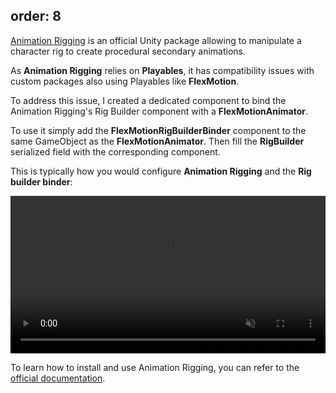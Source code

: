 order: 8
---

[Animation Rigging](https://docs.unity3d.com/Packages/com.unity.animation.rigging@1.0/manual/index.html) is an official Unity package allowing to manipulate a character rig to create procedural secondary animations.

<?# Figure Src="/img/documentation/override_transform.gif" Class="text-center" Link="showcase" /?>

As **Animation Rigging** relies on **Playables**, it has compatibility issues with custom packages also using Playables like **FlexMotion**.

To address this issue, I created a dedicated component to bind the Animation Rigging's Rig Builder component with a **FlexMotionAnimator**.

To use it simply add the **FlexMotionRigBuilderBinder** component to the same GameObject as the **FlexMotionAnimator**.
Then fill the **RigBuilder** serialized field with the corresponding component.

This is typically how you would configure **Animation Rigging** and the **Rig builder binder**:

<div Class="text-center">
    <video autoplay muted loop src="/img/documentation/setup-animation-rigging-installation.webm" Width="100%"></video>
</div>

To learn how to install and use Animation Rigging, you can refer to the [official documentation](https://docs.unity3d.com/Packages/com.unity.animation.rigging@1.3/manual/index.html).